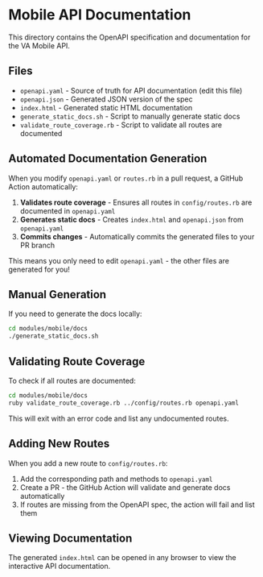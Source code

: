 # Mobile API Documentation

This directory contains the OpenAPI specification and documentation for the VA Mobile API.

## Files

- `openapi.yaml` - Source of truth for API documentation (edit this file)
- `openapi.json` - Generated JSON version of the spec
- `index.html` - Generated static HTML documentation
- `generate_static_docs.sh` - Script to manually generate static docs
- `validate_route_coverage.rb` - Script to validate all routes are documented

## Automated Documentation Generation

When you modify `openapi.yaml` or `routes.rb` in a pull request, a GitHub Action automatically:

1. **Validates route coverage** - Ensures all routes in `config/routes.rb` are documented in `openapi.yaml`
2. **Generates static docs** - Creates `index.html` and `openapi.json` from `openapi.yaml`
3. **Commits changes** - Automatically commits the generated files to your PR branch

This means you only need to edit `openapi.yaml` - the other files are generated for you!

## Manual Generation

If you need to generate the docs locally:

```bash
cd modules/mobile/docs
./generate_static_docs.sh
```

## Validating Route Coverage

To check if all routes are documented:

```bash
cd modules/mobile/docs
ruby validate_route_coverage.rb ../config/routes.rb openapi.yaml
```

This will exit with an error code and list any undocumented routes.

## Adding New Routes

When you add a new route to `config/routes.rb`:

1. Add the corresponding path and methods to `openapi.yaml`
2. Create a PR - the GitHub Action will validate and generate docs automatically
3. If routes are missing from the OpenAPI spec, the action will fail and list them

## Viewing Documentation

The generated `index.html` can be opened in any browser to view the interactive API documentation.
